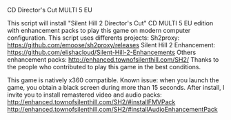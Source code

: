 CD Director's Cut MULTI 5 EU

This script will install "Silent Hill 2 Director's Cut" CD MULTI 5 EU edition with enhancement packs to play this game on modern computer configuration. 
This script uses differents projects:
Sh2proxy: https://github.com/emoose/sh2proxy/releases
Silent Hill 2 Enhancement: https://github.com/elishacloud/Silent-Hill-2-Enhancements 
Others enhancement packs: http://enhanced.townofsilenthill.com/SH2/
Thanks to the people who contributed to play this game in the best conditions.

This game is natively x360 compatible.
Known issue: when you launch the game, you obtain a black screen during more than 15 seconds.
After install, I invite you to install remastered video and audio packs: http://enhanced.townofsilenthill.com/SH2/#installFMVPack 
http://enhanced.townofsilenthill.com/SH2/#installAudioEnhancementPack
